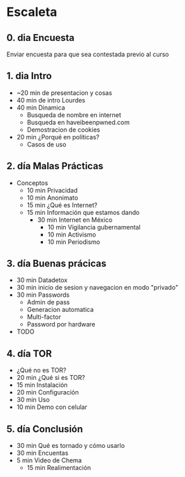 # Escaleta
## 0. dia Encuesta
Enviar encuesta para que sea contestada previo al curso

## 1. dia Intro
* ~20 min de presentacion y cosas
* 40 min de intro Lourdes
* 40 min Dinamica
  * Busqueda de nombre en internet
  * Busqueda en haveibeenpwned.com
  * Demostracion de cookies
* 20 min ¿Porqué en políticas?
  * Casos de uso

## 2. día Malas Prácticas
* Conceptos
  * 10 min Privacidad
  * 10 min Anonimato
  * 15 min ¿Qué es Internet?
  * 15 min Información que estamos dando
    * 30 min Internet en México
      * 10 min Vigilancia gubernamental
      * 10 min Activismo
      * 10 min Periodismo 

## 3. día Buenas prácicas
* 30 min Datadetox
* 30 min inicio de sesion y navegacion en modo "privado"
* 30 min Passwords
  * Admin de pass
  * Generacion automatica
  * Multi-factor
  * Password por hardware
* TODO

## 4. día TOR
* ¿Qué no es TOR?
* 20 min ¿Qué si es TOR?
* 15 min Instalación
* 20 min Configuración
* 30 min Uso
* 10 min Demo con celular

## 5. día Conclusión
* 30 min Qué es tornado y cómo usarlo
* 30 min Encuentas
* 5 min Video de Chema
  * 15 min Realimentación


